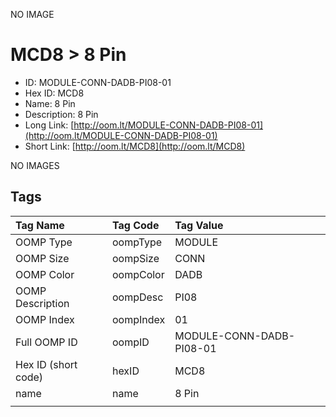 


  
NO IMAGE  
# MCD8 > 8 Pin

- ID: MODULE-CONN-DADB-PI08-01
- Hex ID: MCD8
- Name: 8 Pin
- Description: 8 Pin
- Long Link: [http://oom.lt/MODULE-CONN-DADB-PI08-01](http://oom.lt/MODULE-CONN-DADB-PI08-01)
- Short Link: [http://oom.lt/MCD8](http://oom.lt/MCD8)
  
NO IMAGES  
## Tags
  

|Tag Name|Tag Code|Tag Value|
| :--- | :--- | :--- |
|OOMP Type|oompType|MODULE|
|OOMP Size|oompSize|CONN|
|OOMP Color|oompColor|DADB|
|OOMP Description|oompDesc|PI08|
|OOMP Index|oompIndex|01|
|Full OOMP ID|oompID|MODULE-CONN-DADB-PI08-01|
|Hex ID (short code)|hexID|MCD8|
|name|name|8 Pin|
||||
